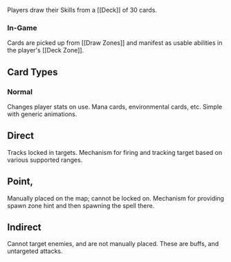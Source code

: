 Players draw their Skills from a [[Deck]] of 30 cards.


### In-Game
Cards are picked up from [[Draw Zones]] and manifest as usable abilities in the player's [[Deck Zone]].

## Card Types
### Normal
Changes player stats on use. Mana cards, environmental cards, etc. Simple with generic animations.

## Direct
Tracks locked in targets. Mechanism for firing and tracking target based on various supported ranges.

## Point,
Manually placed on the map; cannot be locked on. Mechanism for providing spawn zone hint and then spawning the spell there.

## Indirect
Cannot target enemies, and are not manually placed. These are buffs, and untargeted attacks.